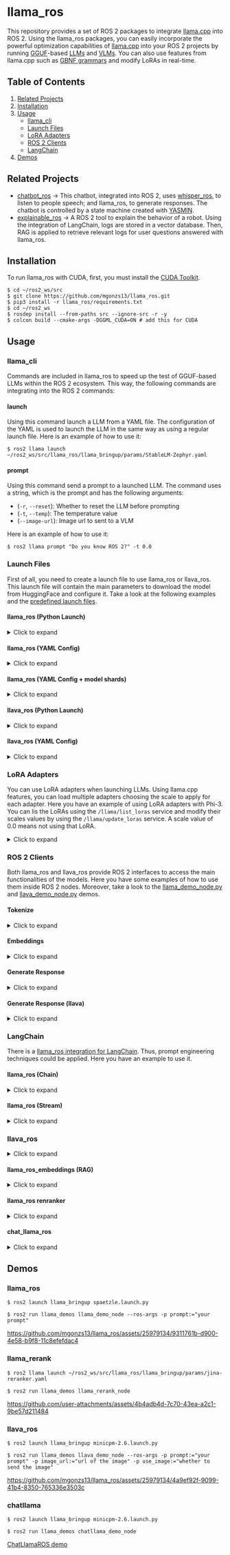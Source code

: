 # llama_ros

This repository provides a set of ROS 2 packages to integrate [llama.cpp](https://github.com/ggerganov/llama.cpp) into ROS 2. Using the llama_ros packages, you can easily incorporate the powerful optimization capabilities of [llama.cpp](https://github.com/ggerganov/llama.cpp) into your ROS 2 projects by running [GGUF](https://github.com/ggerganov/ggml/blob/master/docs/gguf.md)-based [LLMs](https://huggingface.co/models?sort=trending&search=gguf+7b) and [VLMs](https://huggingface.co/models?sort=trending&search=gguf+llava). You can also use features from llama.cpp such as [GBNF grammars](https://github.com/ggerganov/llama.cpp/blob/master/grammars/README.md) and modify LoRAs in real-time.

## Table of Contents

1. [Related Projects](#related-projects)
2. [Installation](#installation)
3. [Usage](#usage)
   - [llama_cli](#llama_cli)
   - [Launch Files](#launch-files)
   - [LoRA Adapters](#lora-adapters)
   - [ROS 2 Clients](#ros-2-clients)
   - [LangChain](#langchain)
4. [Demos](#demos)

## Related Projects

- [chatbot_ros](https://github.com/mgonzs13/chatbot_ros) &rarr; This chatbot, integrated into ROS 2, uses [whisper_ros](https://github.com/mgonzs13/whisper_ros/tree/main), to listen to people speech; and llama_ros, to generate responses. The chatbot is controlled by a state machine created with [YASMIN](https://github.com/uleroboticsgroup/yasmin).
- [explainable_ros](https://github.com/Dsobh/explainable_ROS) &rarr; A ROS 2 tool to explain the behavior of a robot. Using the integration of LangChain, logs are stored in a vector database. Then, RAG is applied to retrieve relevant logs for user questions answered with llama_ros.

## Installation

To run llama_ros with CUDA, first, you must install the [CUDA Toolkit](https://developer.nvidia.com/cuda-toolkit).

```shell
$ cd ~/ros2_ws/src
$ git clone https://github.com/mgonzs13/llama_ros.git
$ pip3 install -r llama_ros/requirements.txt
$ cd ~/ros2_ws
$ rosdep install --from-paths src --ignore-src -r -y
$ colcon build --cmake-args -DGGML_CUDA=ON # add this for CUDA
```

## Usage

### llama_cli

Commands are included in llama_ros to speed up the test of GGUF-based LLMs within the ROS 2 ecosystem. This way, the following commands are integrating into the ROS 2 commands:

#### launch

Using this command launch a LLM from a YAML file. The configuration of the YAML is used to launch the LLM in the same way as using a regular launch file. Here is an example of how to use it:

```shell
$ ros2 llama launch ~/ros2_ws/src/llama_ros/llama_bringup/params/StableLM-Zephyr.yaml
```

#### prompt

Using this command send a prompt to a launched LLM. The command uses a string, which is the prompt and has the following arguments:

- (`-r`, `--reset`): Whether to reset the LLM before prompting
- (`-t`, `--temp`): The temperature value
- (`--image-url`): Image url to sent to a VLM

Here is an example of how to use it:

```shell
$ ros2 llama prompt "Do you know ROS 2?" -t 0.0
```

### Launch Files

First of all, you need to create a launch file to use llama_ros or llava_ros. This launch file will contain the main parameters to download the model from HuggingFace and configure it. Take a look at the following examples and the [predefined launch files](llama_bringup/launch).

#### llama_ros (Python Launch)

<details>
<summary>Click to expand</summary>

```python
from launch import LaunchDescription
from llama_bringup.utils import create_llama_launch


def generate_launch_description():

    return LaunchDescription([
        create_llama_launch(
            n_ctx=2048, # context of the LLM in tokens
            n_batch=8, # batch size in tokens
            n_gpu_layers=0, # layers to load in GPU
            n_threads=1, # threads
            n_predict=2048, # max tokens, -1 == inf

            model_repo="TheBloke/Marcoroni-7B-v3-GGUF", # Hugging Face repo
            model_filename="marcoroni-7b-v3.Q4_K_M.gguf", # model file in repo

            system_prompt_type="alpaca" # system prompt type
        )
    ])
```

```shell
$ ros2 launch llama_bringup marcoroni.launch.py
```

</details>

#### llama_ros (YAML Config)

<details>
<summary>Click to expand</summary>

```yaml
n_ctx: 2048 # context of the LLM in tokens
n_batch: 8 # batch size in tokens
n_gpu_layers: 0 # layers to load in GPU
n_threads: 1 # threads
n_predict: 2048 # max tokens, -1 == inf

model_repo: "cstr/Spaetzle-v60-7b-GGUF" # Hugging Face repo
model_filename: "Spaetzle-v60-7b-q4-k-m.gguf" # model file in repo

system_prompt_type: "Alpaca" # system prompt type
```

```python
import os
from launch import LaunchDescription
from llama_bringup.utils import create_llama_launch_from_yaml
from ament_index_python.packages import get_package_share_directory


def generate_launch_description():
    return LaunchDescription([
        create_llama_launch_from_yaml(os.path.join(
            get_package_share_directory("llama_bringup"), "params", "Spaetzle.yaml"))
    ])
```

```shell
$ ros2 launch llama_bringup spaetzle.launch.py
```

</details>

#### llama_ros (YAML Config + model shards)

<details>
<summary>Click to expand</summary>

```yaml
n_ctx: 2048 # context of the LLM in tokens
n_batch: 8 # batch size in tokens
n_gpu_layers: 0 # layers to load in GPU
n_threads: 1 # threads
n_predict: 2048 # max tokens, -1 == inf

model_repo: "Qwen/Qwen2.5-Coder-7B-Instruct-GGUF" # Hugging Face repo
model_filename: "qwen2.5-coder-7b-instruct-q4_k_m-00001-of-00002.gguf" # model shard file in repo

system_prompt_type: "ChatML" # system prompt type
```

```shell
$ ros2 llama launch Qwen2.yaml
```

</details>

#### llava_ros (Python Launch)

<details>
<summary>Click to expand</summary>

```python
from launch import LaunchDescription
from llama_bringup.utils import create_llama_launch

def generate_launch_description():

    return LaunchDescription([
        create_llama_launch(
            use_llava=True, # enable llava

            n_ctx=8192, # context of the LLM in tokens, use a huge context size to load images
            n_batch=512, # batch size in tokens
            n_gpu_layers=33, # layers to load in GPU
            n_threads=1, # threads
            n_predict=8192, # max tokens, -1 == inf

            model_repo="cjpais/llava-1.6-mistral-7b-gguf", # Hugging Face repo
            model_filename="llava-v1.6-mistral-7b.Q4_K_M.gguf", # model file in repo

            mmproj_repo="cjpais/llava-1.6-mistral-7b-gguf", # Hugging Face repo
            mmproj_filename="mmproj-model-f16.gguf", # mmproj file in repo

            system_prompt_type="mistral" # system prompt type
        )
    ])
```

```shell
$ ros2 launch llama_bringup llava.launch.py
```

</details>

#### llava_ros (YAML Config)

<details>
<summary>Click to expand</summary>

```yaml
use_llava: True # enable llava

n_ctx: 8192 # context of the LLM in tokens use a huge context size to load images
n_batch: 512 # batch size in tokens
n_gpu_layers: 33 # layers to load in GPU
n_threads: 1 # threads
n_predict: 8192 # max tokens -1 : :  inf

model_repo: "cjpais/llava-1.6-mistral-7b-gguf" # Hugging Face repo
model_filename: "llava-v1.6-mistral-7b.Q4_K_M.gguf" # model file in repo

mmproj_repo: "cjpais/llava-1.6-mistral-7b-gguf" # Hugging Face repo
mmproj_filename: "mmproj-model-f16.gguf" # mmproj file in repo

system_prompt_type: "mistral" # system prompt type
```

```python
def generate_launch_description():
    return LaunchDescription([
        create_llama_launch_from_yaml(os.path.join(
            get_package_share_directory("llama_bringup"),
            "params", "llava-1.6-mistral-7b-gguf.yaml"))
    ])
```

```shell
$ ros2 launch llama_bringup llava.launch.py
```

</details>

### LoRA Adapters

You can use LoRA adapters when launching LLMs. Using llama.cpp features, you can load multiple adapters choosing the scale to apply for each adapter. Here you have an example of using LoRA adapters with Phi-3. You can lis the
LoRAs using the `/llama/list_loras` service and modify their scales values by using the `/llama/update_loras` service. A scale value of 0.0 means not using that LoRA.

<details>
<summary>Click to expand</summary>

```yaml
n_ctx: 2048
n_batch: 8
n_gpu_layers: 0
n_threads: 1
n_predict: 2048

model_repo: "bartowski/Phi-3.5-mini-instruct-GGUF"
model_filename: "Phi-3.5-mini-instruct-Q4_K_M.gguf"

lora_adapters:
  - repo: "zhhan/adapter-Phi-3-mini-4k-instruct_code_writing"
    filename: "Phi-3-mini-4k-instruct-adaptor-f16-code_writer.gguf"
    scale: 0.5
  - repo: "zhhan/adapter-Phi-3-mini-4k-instruct_summarization"
    filename: "Phi-3-mini-4k-instruct-adaptor-f16-summarization.gguf"
    scale: 0.5

system_prompt_type: "Phi-3"
```

</details>

### ROS 2 Clients

Both llama_ros and llava_ros provide ROS 2 interfaces to access the main functionalities of the models. Here you have some examples of how to use them inside ROS 2 nodes. Moreover, take a look to the [llama_demo_node.py](llama_demos/llama_demos/llama_demo_node.py) and [llava_demo_node.py](llama_demos/llama_demos/llava_demo_node.py) demos.

#### Tokenize

<details>
<summary>Click to expand</summary>

```python
from rclpy.node import Node
from llama_msgs.srv import Tokenize


class ExampleNode(Node):
    def __init__(self) -> None:
        super().__init__("example_node")

        # create the client
        self.srv_client = self.create_client(Tokenize, "/llama/tokenize")

        # create the request
        req = Tokenize.Request()
        req.prompt = "Example text"

        # call the tokenize service
        self.srv_client.wait_for_service()
        res = self.srv_client.call(req)
        tokens = res.tokens
```

</details>

#### Embeddings

<details>
<summary>Click to expand</summary>

_Remember to launch llama_ros with embedding set to true to be able of generating embeddings with your LLM._

```python
from rclpy.node import Node
from llama_msgs.srv import Embeddings


class ExampleNode(Node):
    def __init__(self) -> None:
        super().__init__("example_node")

        # create the client
        self.srv_client = self.create_client(Embeddings, "/llama/generate_embeddings")

        # create the request
        req = Embeddings.Request()
        req.prompt = "Example text"
        req.normalize = True

        # call the embedding service
        self.srv_client.wait_for_service()
        res = self.srv_client.call(req)
        embeddings = res.embeddings
```

</details>

#### Generate Response

<details>
<summary>Click to expand</summary>

```python
import rclpy
from rclpy.node import Node
from rclpy.action import ActionClient
from llama_msgs.action import GenerateResponse


class ExampleNode(Node):
    def __init__(self) -> None:
        super().__init__("example_node")

        # create the client
        self.action_client = ActionClient(
            self, GenerateResponse, "/llama/generate_response")

        # create the goal and set the sampling config
        goal = GenerateResponse.Goal()
        goal.prompt = self.prompt
        goal.sampling_config.temp = 0.2

        # wait for the server and send the goal
        self.action_client.wait_for_server()
        send_goal_future = self.action_client.send_goal_async(
            goal)

        # wait for the server
        rclpy.spin_until_future_complete(self, send_goal_future)
        get_result_future = send_goal_future.result().get_result_async()

        # wait again and take the result
        rclpy.spin_until_future_complete(self, get_result_future)
        result: GenerateResponse.Result = get_result_future.result().result
```

</details>

#### Generate Response (llava)

<details>
<summary>Click to expand</summary>

```python
import cv2
from cv_bridge import CvBridge

import rclpy
from rclpy.node import Node
from rclpy.action import ActionClient
from llama_msgs.action import GenerateResponse


class ExampleNode(Node):
    def __init__(self) -> None:
        super().__init__("example_node")

        # create a cv bridge for the image
        self.cv_bridge = CvBridge()

        # create the client
        self.action_client = ActionClient(
            self, GenerateResponse, "/llama/generate_response")

        # create the goal and set the sampling config
        goal = GenerateResponse.Goal()
        goal.prompt = self.prompt
        goal.sampling_config.temp = 0.2

        # add your image to the goal
        image = cv2.imread("/path/to/your/image", cv2.IMREAD_COLOR)
        goal.image = self.cv_bridge.cv2_to_imgmsg(image)

        # wait for the server and send the goal
        self.action_client.wait_for_server()
        send_goal_future = self.action_client.send_goal_async(
            goal)

        # wait for the server
        rclpy.spin_until_future_complete(self, send_goal_future)
        get_result_future = send_goal_future.result().get_result_async()

        # wait again and take the result
        rclpy.spin_until_future_complete(self, get_result_future)
        result: GenerateResponse.Result = get_result_future.result().result
```

</details>

### LangChain

There is a [llama_ros integration for LangChain](llama_ros/llama_ros/langchain/). Thus, prompt engineering techniques could be applied. Here you have an example to use it.

#### llama_ros (Chain)

<details>
<summary>Click to expand</summary>

```python
import rclpy
from llama_ros.langchain import LlamaROS
from langchain.prompts import PromptTemplate
from langchain_core.output_parsers import StrOutputParser


rclpy.init()

# create the llama_ros llm for langchain
llm = LlamaROS()

# create a prompt template
prompt_template = "tell me a joke about {topic}"
prompt = PromptTemplate(
    input_variables=["topic"],
    template=prompt_template
)

# create a chain with the llm and the prompt template
chain = prompt | llm | StrOutputParser()

# run the chain
text = chain.invoke({"topic": "bears"})
print(text)

rclpy.shutdown()
```

</details>

#### llama_ros (Stream)

<details>
<summary>Click to expand</summary>

```python
import rclpy
from llama_ros.langchain import LlamaROS
from langchain.prompts import PromptTemplate
from langchain_core.output_parsers import StrOutputParser


rclpy.init()

# create the llama_ros llm for langchain
llm = LlamaROS()

# create a prompt template
prompt_template = "tell me a joke about {topic}"
prompt = PromptTemplate(
    input_variables=["topic"],
    template=prompt_template
)

# create a chain with the llm and the prompt template
chain = prompt | llm | StrOutputParser()

# run the chain
for c in chain.stream({"topic": "bears"}):
    print(c, flush=True, end="")

rclpy.shutdown()
```

</details>

### llava_ros

<details>
<summary>Click to expand</summary>

```python
import rclpy
from llama_ros.langchain import LlamaROS

rclpy.init()

# create the llama_ros llm for langchain
llm = LlamaROS()

# bind the url_image
llm = llm.bind(image_url=image_url).stream("Describe the image")
image_url = "https://upload.wikimedia.org/wikipedia/commons/thumb/d/dd/Gfp-wisconsin-madison-the-nature-boardwalk.jpg/2560px-Gfp-wisconsin-madison-the-nature-boardwalk.jpg"

# run the llm
for c in llm:
    print(c, flush=True, end="")

rclpy.shutdown()

```

</details>

#### llama_ros_embeddings (RAG)

<details>
<summary>Click to expand</summary>

```python
import rclpy
from langchain_community.vectorstores import Chroma
from llama_ros.langchain import LlamaROSEmbeddings


rclpy.init()

# create the llama_ros embeddings for lanchain
embeddings = LlamaROSEmbeddings()

# create a vector database and assign it
db = Chroma(embedding_function=embeddings)

# create the retriever
retriever = db.as_retriever(search_kwargs={"k": 5})

# add your texts
db.add_texts(texts=["your_texts"])

# retrieve documents
docuemnts = retriever.get_relevant_documents("your_query")
print(docuemnts)

rclpy.shutdown()
```

</details>

#### llama_ros renranker

<details>
<summary>Click to expand</summary>

```python
import rclpy
from llama_ros.langchain import LlamaROSReranker
from llama_ros.langchain import LlamaROSEmbeddings

from langchain_community.vectorstores import FAISS
from langchain_community.document_loaders import TextLoader
from langchain_text_splitters import RecursiveCharacterTextSplitter
from langchain.retrievers import ContextualCompressionRetriever


rclpy.init()

documents = TextLoader("../state_of_the_union.txt",).load()
text_splitter = RecursiveCharacterTextSplitter(
    chunk_size=500, chunk_overlap=100)
texts = text_splitter.split_documents(documents)

embeddings = LlamaROSEmbeddings()
retriever = FAISS.from_documents(
    texts, embeddings).as_retriever(search_kwargs={"k": 20})

compressor = LlamaROSReranker()
compression_retriever = ContextualCompressionRetriever(
    base_compressor=compressor, base_retriever=retriever
)

compressed_docs = compression_retriever.invoke(
    "What did the president say about Ketanji Jackson Brown"
)

for doc in compressed_docs:
    print("-" * 50)
    print(doc.page_content)
    print("\n")

rclpy.shutdown()
```

</details>

#### chat_llama_ros

<details>
<summary>Click to expand</summary>

```python
import rclpy
from llama_ros.langchain import ChatLlamaROS
from langchain_core.messages import SystemMessage
from langchain_core.prompts import ChatPromptTemplate, HumanMessagePromptTemplate
from langchain_core.output_parsers import StrOutputParser


rclpy.init()

# create chat
chat = ChatLlamaROS(
    temp=0.2,
    penalty_last_n=8,
)

# create prompt template with messages
prompt = ChatPromptTemplate.from_messages([
    SystemMessage("You are a IA that just asnwer with a single word."),
    HumanMessagePromptTemplate.from_template(template=[
        {"type": "text", "text": "<image>Who is the character in the middle of the image?"},
        {"type": "image_url", "image_url": "{image_url}"}
    ])
])

# create the chain
chain = prompt | chat | StrOutputParser()

# stream and print the LLM output
for text in self.chain.stream({"image_url": "https://pics.filmaffinity.com/Dragon_Ball_Bola_de_Dragaon_Serie_de_TV-973171538-large.jpg"}):
    print(text, end="", flush=True)

print("", end="\n", flush=True)

rclpy.shutdown()
```

</details>

## Demos

### llama_ros

```shell
$ ros2 launch llama_bringup spaetzle.launch.py
```

```shell
$ ros2 run llama_demos llama_demo_node --ros-args -p prompt:="your prompt"
```

<!-- https://user-images.githubusercontent.com/25979134/229344687-9dda3446-9f1f-40ab-9723-9929597a042c.mp4 -->

https://github.com/mgonzs13/llama_ros/assets/25979134/9311761b-d900-4e58-b9f8-11c8efefdac4

### llama_rerank

```shell
$ ros2 llama launch ~/ros2_ws/src/llama_ros/llama_bringup/params/jina-reranker.yaml
```

```shell
$ ros2 run llama_demos llama_rerank_node
```

https://github.com/user-attachments/assets/4b4adb4d-7c70-43ea-a2c1-9be57d211484

### llava_ros

```shell
$ ros2 launch llama_bringup minicpm-2.6.launch.py
```

```shell
$ ros2 run llama_demos llava_demo_node --ros-args -p prompt:="your prompt" -p image_url:="url of the image" -p use_image:="whether to send the image"
```

https://github.com/mgonzs13/llama_ros/assets/25979134/4a9ef92f-9099-41b4-8350-765336e3503c

### chatllama

```shell
$ ros2 launch llama_bringup minicpm-2.6.launch.py
```

```shell
$ ros2 run llama_demos chatllama_demo_node
```

[ChatLlamaROS demo](https://github-production-user-asset-6210df.s3.amazonaws.com/55236157/363094669-c6de124a-4e91-4479-99b6-685fecb0ac20.webm?X-Amz-Algorithm=AWS4-HMAC-SHA256&X-Amz-Credential=AKIAVCODYLSA53PQK4ZA%2F20240830%2Fus-east-1%2Fs3%2Faws4_request&X-Amz-Date=20240830T081232Z&X-Amz-Expires=300&X-Amz-Signature=f937758f4bcbaec7683e46ddb057fb642dc86a33cc8c736fca3b5ce2bf06ddac&X-Amz-SignedHeaders=host&actor_id=55236157&key_id=0&repo_id=622137360)
